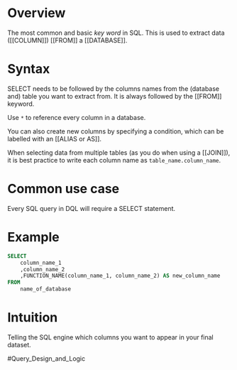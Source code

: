 # Overview
The most common and basic *key word* in SQL. This is used to extract data ([[COLUMN]]) [[FROM]] a [[DATABASE]].

# Syntax
SELECT needs to be followed by the columns names from the (database and) table you want to extract from. It is always followed by the [[FROM]] keyword.

Use `*` to reference every column in a database.

You can also create new columns by specifying a condition, which can be labelled with an [[ALIAS or AS]].

When selecting data from multiple tables (as you do when using a [[JOIN]]), it is best practice to write each column name as `table_name.column_name`.
# Common use case
Every SQL query in DQL will require a SELECT statement.

# Example
```sql
SELECT
	column_name_1
	,column_name_2
	,FUNCTION_NAME(column_name_1, column_name_2) AS new_column_name
FROM
	name_of_database
```

# Intuition
Telling the SQL engine which columns you want to appear in your final dataset.

#Query_Design_and_Logic 